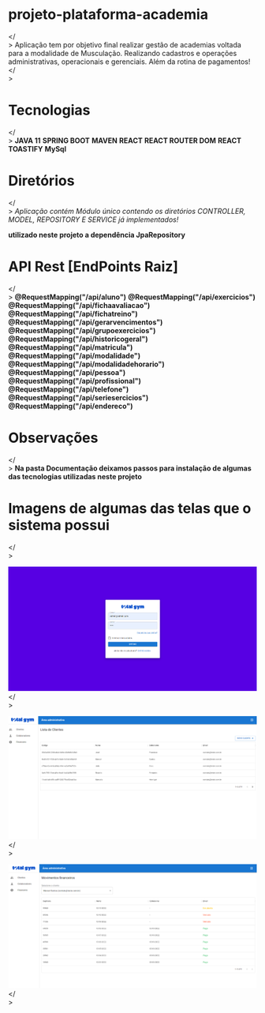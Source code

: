 # projeto-plataforma-academia
</<br>>
Aplicação tem por objetivo final realizar gestão de academias voltada para a modalidade de Musculação. Realizando cadastros e operações administrativas, operacionais e gerenciais. Além da rotina de pagamentos!
</<br>>
 
# Tecnologias
</<br>>
**JAVA 11**
**SPRING BOOT**
**MAVEN**
**REACT**
**REACT ROUTER DOM**
**REACT TOASTIFY**
**MySql**
 
 
# Diretórios
</<br>>
*Aplicação contém Módulo único contendo os diretórios CONTROLLER, MODEL, REPOSITORY E SERVICE já implementados!* 
 
**utilizado neste projeto a dependência JpaRepository**
 
 
# API Rest [EndPoints Raiz]
</<br>>
**@RequestMapping("/api/aluno")**
**@RequestMapping("/api/exercicios")**
**@RequestMapping("/api/fichaavaliacao")**
**@RequestMapping("/api/fichatreino")**
**@RequestMapping("/api/gerarvencimentos")**
**@RequestMapping("/api/grupoexercicios")**
**@RequestMapping("/api/historicogeral")**
**@RequestMapping("/api/matricula")**
**@RequestMapping("/api/modalidade")**
**@RequestMapping("/api/modalidadehorario")**
**@RequestMapping("/api/pessoa")**
**@RequestMapping("/api/profissional")**
**@RequestMapping("/api/telefone")**
**@RequestMapping("/api/seriesercicios")**
**@RequestMapping("/api/endereco")**
 
 
 
# Observações
</<br>>
**Na pasta Documentação deixamos passos para instalação de algumas das tecnologias utilizadas neste projeto**
 
 
# Imagens de algumas das telas que o sistema possui
</<br>>
 
![img.png](img.png)
</<br>>
 
![img_1.png](img_1.png)
</<br>>
 
![img_2.png](img_2.png)
</<br>>